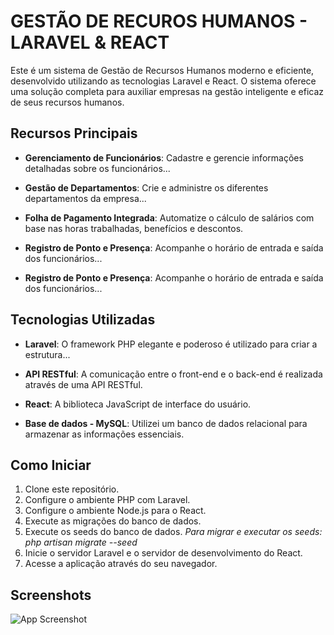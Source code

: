 
# GESTÃO DE RECUROS HUMANOS - LARAVEL & REACT 

Este é um sistema de Gestão de Recursos Humanos moderno e eficiente, desenvolvido utilizando as tecnologias Laravel e React. O sistema oferece uma solução completa para auxiliar empresas na gestão inteligente e eficaz de seus recursos humanos.

## Recursos Principais

- **Gerenciamento de Funcionários**: Cadastre e gerencie informações detalhadas sobre os funcionários...
- **Gestão de Departamentos**: Crie e administre os diferentes departamentos da empresa...

- **Folha de Pagamento Integrada**: Automatize o cálculo de salários com base nas horas trabalhadas, benefícios e descontos.

- **Registro de Ponto e Presença**: Acompanhe o horário de entrada e saída dos funcionários...

- **Registro de Ponto e Presença**: Acompanhe o horário de entrada e saída dos funcionários...


## Tecnologias Utilizadas

- **Laravel**: O framework PHP elegante e poderoso é utilizado para criar a estrutura...

- **API RESTful**: A comunicação entre o front-end e o back-end é realizada através de uma API RESTful.

- **React**: A biblioteca JavaScript de interface do usuário.

- **Base de dados - MySQL**: Utilizei um banco de dados relacional para armazenar as informações essenciais.

## Como Iniciar

1. Clone este repositório.
2. Configure o ambiente PHP com Laravel.
3. Configure o ambiente Node.js para o React.
4. Execute as migrações do banco de dados.
5. Execute os seeds do banco de dados.
*Para migrar e executar os seeds: php artisan migrate --seed*
6. Inicie o servidor Laravel e o servidor de desenvolvimento do React.
7. Acesse a aplicação através do seu navegador.

## Screenshots

![App Screenshot](https://github.com/danilosnDesk/GERENCIAMENTO-RH---LARAVEL-REACT/blob/master/public/sistema%20screenshots/ecraa.jpg)

